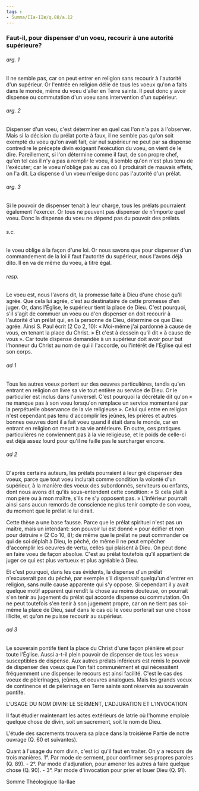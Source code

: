 ```yaml
---
tags : 
- Summa/IIa-IIæ/q.88/a.12
---
```


### Faut-il, pour dispenser d'un voeu, recourir à une autorité supérieure?

###### arg. 1
Il ne semble pas, car on peut entrer en religion sans recourir à l'autorité d'un supérieur. Or l'entrée en religion délie de tous les voeux qu'on a faits dans le monde, même du voeu d'aller en Terre sainte. Il peut donc y avoir dispense ou commutation d'un voeu sans intervention d'un supérieur. 

###### arg. 2
Dispenser d'un voeu, c'est déterminer en quel cas l'on n'a pas à l'observer. Mais si la décision du prélat porte à faux, il ne semble pas qu'on soit exempté du voeu qu'on avait fait, car nul supérieur ne peut par sa dispense contredire le précepte divin exigeant l'exécution du voeu, on vient de le dire. Pareillement, si l'on détermine comme il faut, de son propre chef, qu'en tel cas il n'y a pas à remplir le voeu, il semble qu'on n'est plus tenu de l'exécuter; car le voeu n'oblige pas au cas où il produirait de mauvais effets, on l'a dit. La dispense d'un voeu n'exige donc pas l'autorité d'un prélat. 

###### arg. 3
Si le pouvoir de dispenser tenait à leur charge, tous les prélats pourraient également l'exercer. Or tous ne peuvent pas dispenser de n'importe quel voeu. Donc la dispense du voeu ne dépend pas du pouvoir des prélats. 

###### s.c.
le voeu oblige à la façon d'une loi. Or nous savons que pour dispenser d'un commandement de la loi il faut l'autorité du supérieur, nous l'avons déjà dito. Il en va de même du voeu, à titre égal. 

###### resp.
Le voeu est, nous l'avons dit, la promesse faite à Dieu d'une chose qu'il agrée. Que cela lui agrée, c'est au destinataire de cette promesse d'en juger. Or, dans l'Église, le supérieur tient la place de Dieu. C'est pourquoi, s'il s'agit de commuer un voeu ou d'en dispenser on doit recourir à l'autorité d'un prélat qui, en la personne de Dieu, détermine ce que Dieu agrée. Ainsi S. Paul écrit (2 Co 2, 10): « Moi-même j'ai pardonné à cause de vous, en tenant la place du Christ. » Et c'est à dessein qu'il dit « à cause de vous ». Car toute dispense demandée à un supérieur doit avoir pour but l'honneur du Christ au nom de qui il l'accorde, ou l'intérêt de l'Église qui est son corps. 

###### ad 1
Tous les autres voeux portent sur des oeuvres particulières, tandis qu'en entrant en religion on livre sa vie tout entière au service de Dieu. Or le particulier est inclus dans l'universel. C'est pourquoi la décrétale dit qu'on « ne manque pas à son voeu lorsqu'on remplace un service momentané par la perpétuelle observance de la vie religieuse ». Celui qui entre en religion n'est cependant pas tenu d'accomplir les jeûnes, les prières et autres bonnes oeuvres dont il a fait voeu quand il était dans le monde, car en entrant en religion on meurt à sa vie antérieure. En outre, ces pratiques particulières ne conviennent pas à la vie religieuse, et le poids de celle-ci est déjà assez lourd pour qu'il ne faille pas le surcharger encore. 

###### ad 2
D'après certains auteurs, les prélats pourraient à leur gré dispenser des voeux, parce que tout voeu inclurait comme condition la volonté d'un supérieur, à la manière des voeux des subordonnés, serviteurs ou enfants, dont nous avons dit qu'ils sous-entendent cette condition: « Si cela plaît à mon père ou à mon maître, s'ils ne s'y opposent pas. » L'inférieur pourrait ainsi sans aucun remords de conscience ne plus tenir compte de son voeu, du moment que le prélat le lui dirait. 

Cette thèse a une base fausse. Parce que le prélat spirituel n'est pas un maître, mais un intendant: son pouvoir lui est donné « pour édifier et non pour détruire » (2 Co 10, 8); de même que le prélat ne peut commander ce qui de soi déplaît à Dieu, le péché, de même il ne peut empêcher d'accomplir les oeuvres de vertu, celles qui plaisent à Dieu. On peut donc en faire voeu de façon absolue. C'est au prélat toutefois qu'il appartient de juger ce qui est plus vertueux et plus agréable à Dieu. 

Et c'est pourquoi, dans les cas évidents, la dispense d'un prélat n'excuserait pas du péché, par exemple s'il dispensait quelqu'un d'entrer en religion, sans nulle cause apparente qui s'y oppose. Si cependant il y avait quelque motif apparent qui rendît la chose au moins douteuse, on pourrait s'en tenir au jugement du prélat qui accorde dispense ou commutation. On ne peut toutefois s'en tenir à son jugement propre, car on ne tient pas soi-même la place de Dieu, sauf dans le cas où le voeu porterait sur une chose illicite, et qu'on ne puisse recourir au supérieur. 

###### ad 3
Le souverain pontife tient la place du Christ d'une façon plénière et pour toute l'Église. Aussi a-t-il plein pouvoir de dispenser de tous les voeux susceptibles de dispense. Aux autres prélats inférieurs est remis le pouvoir de dispenser des voeux que l'on fait communément et qui nécessitent fréquemment une dispense: le recours est ainsi facilité. C'est le cas des voeux de pèlerinages, jeûnes, et oeuvres analogues. Mais les grands voeux de continence et de pèlerinage en Terre sainte sont réservés au souverain pontife. 

L'USAGE DU NOM DIVIN: LE SERMENT, L'ADJURATION ET L'INVOCATION 

Il faut étudier maintenant les actes extérieurs de latrie où l'homme emploie quelque chose de divin, soit un sacrement, soit le nom de Dieu. 

L'étude des sacrements trouvera sa place dans la troisième Partie de notre ouvrage (Q. 60 et suivantes). 

Quant à l'usage du nom divin, c'est ici qu'il faut en traiter. On y a recours de trois manières. 1°. Par mode de serment, pour confirmer ses propres paroles (Q. 89). - 2°. Par mode d'adjuration, pour amener les autres à faire quelque chose (Q. 90). - 3°. Par mode d'invocation pour prier et louer Dieu (Q. 91). 

Somme Théologique IIa-IIae 

